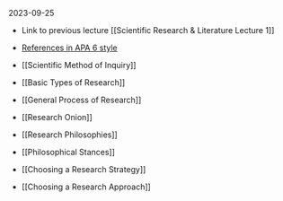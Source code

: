 2023-09-25

* Link to previous lecture [[Scientific Research & Literature Lecture 1]]

* [ References in APA 6 style ](https://www.scribbr.com/apa-style/6th-edition/archived-format/)

* [[Scientific Method of Inquiry]]

* [[Basic Types of Research]]

* [[General Process of Research]]

* [[Research Onion]]

* [[Research Philosophies]]

* [[Philosophical Stances]]

* [[Choosing a Research Strategy]]

* [[Choosing a Research Approach]]